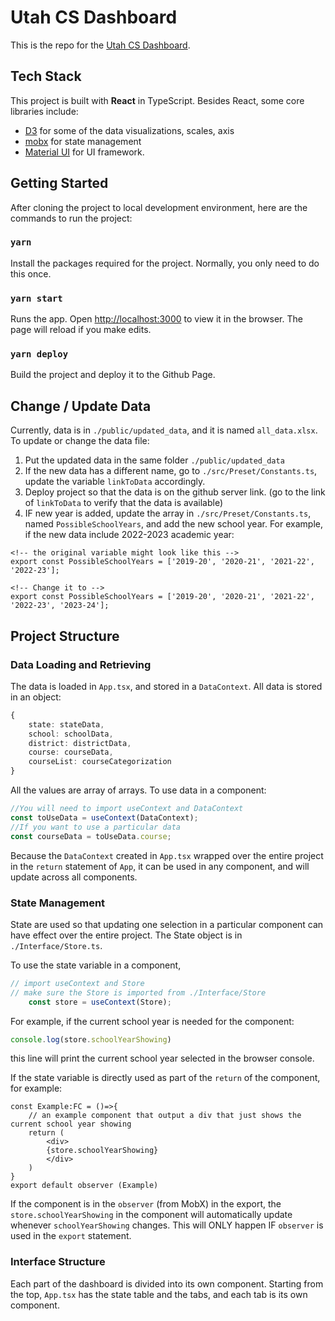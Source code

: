 # Utah CS Dashboard

This is the repo for the [Utah CS Dashboard](https://chxhana.github.io/Utah-CS/).

## Tech Stack

This project is built with <b>React</b> in TypeScript. Besides React, some core libraries include:

- [D3](https://github.com/d3/d3) for some of the data visualizations, scales, axis
- [mobx](https://mobx.js.org/README.html) for state management
- [Material UI](https://mui.com/material-ui/getting-started/overview/) for UI framework.


## Getting Started

After cloning the project to local development environment, here are the commands to run the project:

### `yarn`

Install the packages required for the project. Normally, you only need to do this once.

### `yarn start`

Runs the app. Open [http://localhost:3000](http://localhost:3000) to view it in the browser. The page will reload if you make edits.

### `yarn deploy`

Build the project and deploy it to the Github Page.

## Change / Update Data

Currently, data is in `./public/updated_data`, and it is named `all_data.xlsx`. To update or change the data file:

1. Put the updated data in the same folder `./public/updated_data`
2. If the new data has a different name, go to `./src/Preset/Constants.ts`, update the variable `linkToData` accordingly.
3. Deploy project so that the data is on the github server link. (go to the link of `linkToData` to verify that the data is available)
4. IF new year is added, update the array in `./src/Preset/Constants.ts`, named `PossibleSchoolYears`, and add the new school year. For example, if the new data include 2022-2023 academic year:
```tsx
<!-- the original variable might look like this -->
export const PossibleSchoolYears = ['2019-20', '2020-21', '2021-22', '2022-23'];

<!-- Change it to -->
export const PossibleSchoolYears = ['2019-20', '2020-21', '2021-22', '2022-23', '2023-24'];
```
## Project Structure

### Data Loading and Retrieving

The data is loaded in `App.tsx`, and stored in a `DataContext`. All data is stored in an object:
``` ts
{
    state: stateData,
    school: schoolData,
    district: districtData,
    course: courseData,
    courseList: courseCategorization
}
```
All the values are array of arrays. To use data in a component:

```ts
//You will need to import useContext and DataContext
const toUseData = useContext(DataContext);
//If you want to use a particular data
const courseData = toUseData.course;
 ```
Because the `DataContext` created in `App.tsx` wrapped over the entire project in the `return` statement of `App`, it can be used in any component, and will update across all components.

### State Management

State are used so that updating one selection in a particular component can have effect over the entire project. The State object is in `./Interface/Store.ts`.

To use the state variable in a component,
```ts
// import useContext and Store
// make sure the Store is imported from ./Interface/Store
    const store = useContext(Store);
```
For example, if the current school year is needed for the component:
```ts
console.log(store.schoolYearShowing)
```
this line will print the current school year selected in the browser console.

If the state variable is directly used as part of the `return` of the component, for example:

```tsx
const Example:FC = ()=>{
    // an example component that output a div that just shows the current school year showing
    return (
        <div>
        {store.schoolYearShowing}
        </div>
    )
}
export default observer (Example)
```
If the component is in the `observer` (from MobX) in the export, the `store.schoolYearShowing` in the component will automatically update whenever `schoolYearShowing` changes. This will ONLY happen IF `observer` is used in the `export` statement.

### Interface Structure

Each part of the dashboard is divided into its own component. Starting from the top, `App.tsx` has the state table and the tabs, and each tab is its own component.
